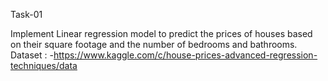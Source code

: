 
Task-01

Implement Linear regression model to predict the prices of houses based on their square footage and the number of bedrooms and bathrooms.
Dataset : -https://www.kaggle.com/c/house-prices-advanced-regression-techniques/data
